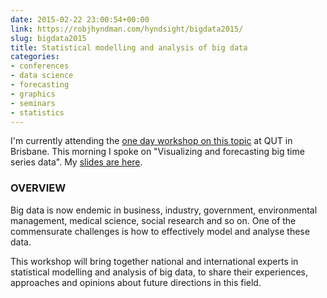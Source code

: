 ```yaml
---
date: 2015-02-22 23:00:54+00:00
link: https://robjhyndman.com/hyndsight/bigdata2015/
slug: bigdata2015
title: Statistical modelling and analysis of big data
categories:
- conferences
- data science
- forecasting
- graphics
- seminars
- statistics
---
```


I'm currently attending the [one day workshop on this topic](https://web.archive.org/web/20170305013150/http://acems.org.au/statistical-modelling-and-analysis-of-big-data-workshop-2015//) at QUT in Brisbane. This morning I spoke on "Visualizing and forecasting big time series data". My [slides are here](/seminars/big-time-series-data/).


### OVERVIEW


Big data is now endemic in business, industry, government, environmental management, medical science, social research and so on. One of the commensurate challenges is how to effectively model and analyse these data.

This workshop will bring together national and international experts in statistical modelling and analysis of big data, to share their experiences, approaches and opinions about future directions in this field.

